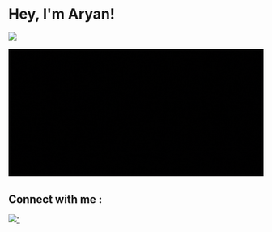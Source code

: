 # Hey, I'm Aryan!
 
<img src="https://komarev.com/ghpvc/?username=Aryandotgit">
</a>
<p align='center'><img src=https://github.com/Aryandotgit/Aryandotgit/blob/main/Hello.gif>

  
## Connect with me :
  
<a href="https://linktr.ee/zxeph_">
<img src="<iconify-icon icon="simple-icons:linktree" style="color: white;"></iconify-icon>"</a>


  
